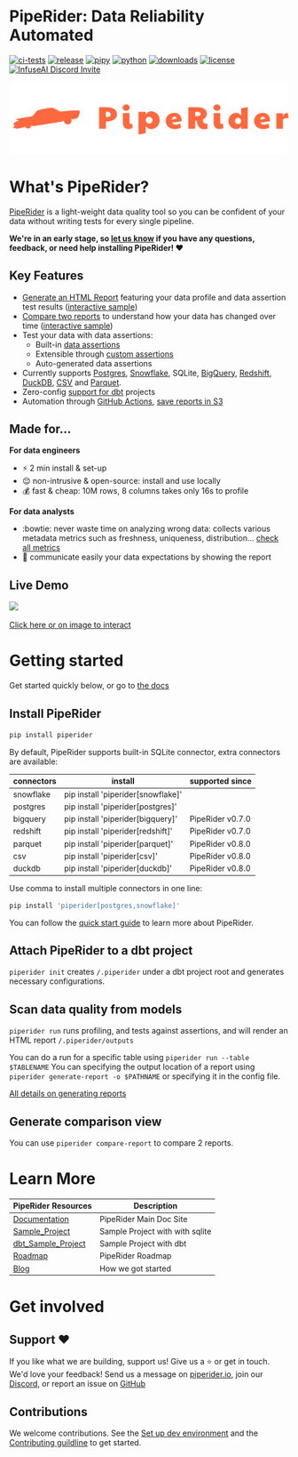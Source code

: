 # PipeRider: Data Reliability Automated

[![ci-tests](https://github.com/infuseai/piperider-cli/actions/workflows/tests.yaml/badge.svg)](https://github.com/infuseai/piperider-cli/actions/workflows/tests.yaml/badge.svg)
[![release](https://img.shields.io/github/release/infuseAI/piperider-cli/all.svg?style=flat-square)](https://github.com/infuseAI/piperider-cli/releases)
[![pipy](https://img.shields.io/pypi/v/piperider?style=flat-square)](https://pypi.org/project/piperider/)
[![python](https://img.shields.io/pypi/pyversions/piperider?style=flat-square)](https://pypi.org/project/piperider/)
[![downloads](https://img.shields.io/pypi/dw/piperider?style=flat-square)](https://pypi.org/project/piperider/#files)
[![license](https://img.shields.io/github/license/infuseai/piperider?style=flat-square)](https://github.com/InfuseAI/piperider/blob/main/LICENSE)
[![InfuseAI Discord Invite](https://img.shields.io/discord/664381609771925514?color=%237289DA&label=chat&logo=discord&logoColor=white&style=flat-square)](https://discord.com/invite/5zb2aK9KBV)

<p align="center">
  <a href="https://piperider.io">
    <img  src=".github/images/logo.svg" border="0" alt="PipeRider">
  </a>
</p>


# What's PipeRider?
[PipeRider](https://www.piperider.io/) is a light-weight data quality tool so you can be confident of your data without writing tests for every single pipeline. 

**We're in an early stage, so [let us know](mailto:product@infuseai.io) if you have any questions, feedback, or need help installing PipeRider! :heart:**


## Key Features
* [Generate an HTML Report](https://docs.piperider.io/how-to-guides/generate-report) featuring your data profile and data assertion test results ([interactive sample](https://piperider-github-readme.s3.ap-northeast-1.amazonaws.com/run-0.8.0/index.html))
* [Compare two reports](https://docs.piperider.io/how-to-guides/compare-reports) to understand how your data has changed over time ([interactive sample](https://piperider-github-readme.s3.ap-northeast-1.amazonaws.com/comparison-0.8.0/index.html))
* Test your data with data assertions:
  * Built-in [data assertions](https://docs.piperider.io/data-quality-assertions/assertion-configuration)
  * Extensible through [custom assertions](https://docs.piperider.io/data-quality-assertions/custom-assertions)
  * Auto-generated data assertions
* Currently supports [Postgres](https://docs.piperider.io/data-sources/postgres-connector), [Snowflake](https://docs.piperider.io/data-sources/snowflake-connector), SQLite, [BigQuery](data-sources/bigquery-connector), [Redshift](https://docs.piperider.io/data-sources/redshift-connector), [DuckDB](https://docs.piperider.io/data-sources/duckdb-connector/), [CSV](https://docs.piperider.io/data-sources/csv-connector/) and [Parquet](https://docs.piperider.io/data-sources/parquet-connector/).
* Zero-config [support for dbt](https://docs.piperider.io/dbt-integration/) projects
* Automation through [GitHub Actions](https://docs.piperider.io/how-to-guides/github-action/), [save reports in S3](https://docs.piperider.io/how-to-guides/aws-s3-+-github-ci/)

## Made for...
**For data engineers**
* :zap: 2 min install & set-up
* :relieved: non-intrusive & open-source: install and use locally
* :moneybag: fast & cheap: 10M rows, 8 columns takes only 16s to profile


**For data analysts**
* :bowtie: never waste time on analyzing wrong data: collects various metadata metrics such as freshness, uniqueness, distribution... [check all metrics](https://docs.piperider.io/data-profile-and-metrics/metrics)
* :speech_balloon: communicate easily your data expectations by showing the report


## Live Demo
[![](https://i.imgur.com/WuFC4H6.png)](https://piperider-github-readme.s3.ap-northeast-1.amazonaws.com/run-0.8.0/index.html)

[Click here or on image to interact](https://piperider-github-readme.s3.ap-northeast-1.amazonaws.com/run-0.8.0/index.html)

# Getting started

Get started quickly below, or go to [the docs](https://docs.piperider.io/)

## Install PipeRider

```bash
pip install piperider
```

By default, PipeRider supports built-in SQLite connector, extra connectors are available:

| connectors  | install  | supported since  |
|---|---|------------------|
| snowflake | pip install 'piperider[snowflake]'  |                  |
| postgres  | pip install 'piperider[postgres]'  |                  |
| bigquery | pip install 'piperider[bigquery]'  | PipeRider v0.7.0 |
| redshift | pip install 'piperider[redshift]'  | PipeRider v0.7.0 |
| parquet | pip install 'piperider[parquet]' | PipeRider v0.8.0 |
| csv | pip install 'piperider[csv]' | PipeRider v0.8.0 |
| duckdb | pip install 'piperider[duckdb]' | PipeRider v0.8.0 |

Use comma to install multiple connectors in one line:

```bash
pip install 'piperider[postgres,snowflake]'
```

You can follow the [quick start guide](https://docs.piperider.io/quick-start) to learn more about PipeRider.

## Attach PipeRider to a dbt project

`piperider init` creates `/.piperider` under a dbt project root and generates necessary configurations.

## Scan data quality from models

`piperider run` runs profiling, and tests against assertions, and will render an HTML report `/.piperider/outputs`

You can do a run for a specific table using `piperider run --table $TABLENAME`
You can specifying the output location of a report using `piperider generate-report -o $PATHNAME` or specifying it in the config file.

[All details on generating reports](https://docs.piperider.io/how-to-guides/generate-report)

## Generate comparison view

You can use `piperider compare-report` to compare 2 reports.


# Learn More

| PipeRider Resources | Description |
| -------------------- | ----------- |
| [Documentation] | PipeRider Main Doc Site |
| [Sample_Project] | Sample Project with with sqlite |
| [dbt_Sample_Project] | Sample Project with dbt |
| [Roadmap] | PipeRider Roadmap |
| [Blog] | How we got started |


[Documentation]: https://docs.piperider.io/

[Sample_Project]: https://github.com/InfuseAI/infuse-finance

[dbt_Sample_Project]: https://github.com/InfuseAI/dbt-infuse-finance

[Roadmap]: https://github.com/orgs/InfuseAI/projects/1/views/1

[Blog]: https://blog.infuseai.io/data-reliability-automated-with-piperider-7a823521ef11

# Get involved

## Support :heart:
If you like what we are building, support us! Give us a :star: or get in touch. We'd love your feedback! Send us a message on [piperider.io](https://piperider.io), join our [Discord](https://discord.com/invite/CrAxQznedH), or report an issue on [GitHub](https://github.com/InfuseAI/piperider/issues)


## Contributions

We welcome contributions. See the [Set up dev environment](DEVELOP.md) and the [Contributing guildline](CONTRIBUTING.md) to get started.
